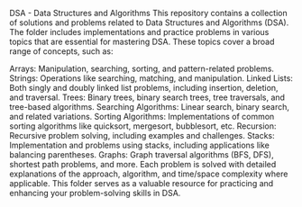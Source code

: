 DSA - Data Structures and Algorithms
This repository contains a collection of solutions and problems related to Data Structures and Algorithms (DSA). The folder includes implementations and practice problems in various topics that are essential for mastering DSA. These topics cover a broad range of concepts, such as:

Arrays: Manipulation, searching, sorting, and pattern-related problems.
Strings: Operations like searching, matching, and manipulation.
Linked Lists: Both singly and doubly linked list problems, including insertion, deletion, and traversal.
Trees: Binary trees, binary search trees, tree traversals, and tree-based algorithms.
Searching Algorithms: Linear search, binary search, and related variations.
Sorting Algorithms: Implementations of common sorting algorithms like quicksort, mergesort, bubblesort, etc.
Recursion: Recursive problem solving, including examples and challenges.
Stacks: Implementation and problems using stacks, including applications like balancing parentheses.
Graphs: Graph traversal algorithms (BFS, DFS), shortest path problems, and more.
Each problem is solved with detailed explanations of the approach, algorithm, and time/space complexity where applicable. This folder serves as a valuable resource for practicing and enhancing your problem-solving skills in DSA.

